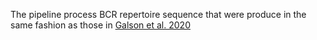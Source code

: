 The pipeline process BCR repertoire sequence that were produce in the same fashion as those in [Galson et al. 2020](https://www.frontiersin.org/articles/10.3389/fimmu.2020.605170)
